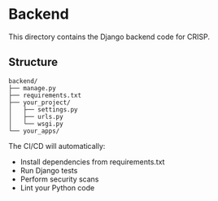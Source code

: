 # Backend

This directory contains the Django backend code for CRISP.

## Structure
```
backend/
├── manage.py
├── requirements.txt
├── your_project/
│   ├── settings.py
│   ├── urls.py
│   └── wsgi.py
└── your_apps/
```

The CI/CD will automatically:
- Install dependencies from requirements.txt
- Run Django tests
- Perform security scans
- Lint your Python code